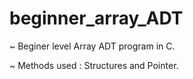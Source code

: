 # beginner_array_ADT

  ~ Beginer level Array ADT program in C.
  
  ~ Methods used : Structures and Pointer.
